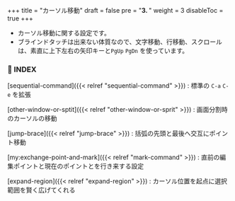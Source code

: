 +++
title = "カーソル移動"
draft = false
pre = "<b>3. </b>"
weight = 3
disableToc = true
+++
* カーソル移動に関する設定です。
* ブラインドタッチは出来ない体質なので、文字移動、行移動、スクロールは、素直に上下左右の矢印キーと`PgUp` `PgDn` を使っています。

### 🐾 INDEX

[sequential-command]({{< relref "sequential-command" >}})
: 標準の `C-a` `C-e` を拡張

[other-window-or-sptit]({{< relref "other-window-or-sprit" >}})
: 画面分割時のカーソルの移動

[jump-brace]({{< relref "jump-brace" >}})
: 括弧の先頭と最後へ交互にポイント移動

[my:exchange-point-and-mark]({{< relref "mark-command" >}})
: 直前の編集ポイントと現在のポイントとを行き来する設定

[expand-region]({{< relref "expand-region" >}})
: カーソル位置を起点に選択範囲を賢く広げてくれる


